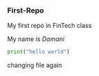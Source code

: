 ### First-Repo
My first repo in FinTech class


My name is *Damani*

```python
print("hello world")
```

changing file again
